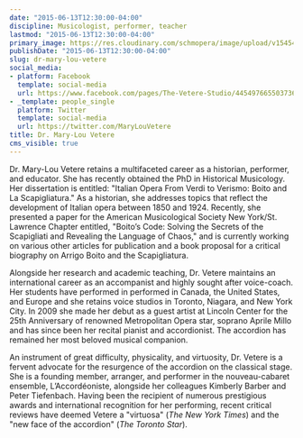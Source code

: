 ```yaml
---
date: "2015-06-13T12:30:00-04:00"
discipline: Musicologist, performer, teacher
lastmod: "2015-06-13T12:30:00-04:00"
primary_image: https://res.cloudinary.com/schmopera/image/upload/v1545409169/media/webhook-uploads/1434212952119/mlv004.jpg.jpg
publishDate: "2015-06-13T12:30:00-04:00"
slug: dr-mary-lou-vetere
social_media:
- platform: Facebook
  template: social-media
  url: https://www.facebook.com/pages/The-Vetere-Studio/445497665503736?fref=nf
- _template: people_single
  platform: Twitter
  template: social-media
  url: https://twitter.com/MaryLouVetere
title: Dr. Mary-Lou Vetere
cms_visible: true
---
```

Dr. Mary-Lou Vetere retains a multifaceted career as a historian, performer, and educator. She has recently obtained the PhD in Historical Musicology. Her dissertation is entitled: "Italian Opera From Verdi to Verismo: Boito and La Scapigliatura." As a historian, she addresses topics that reflect the development of Italian opera between 1850 and 1924. Recently, she presented a paper for the American Musicological Society New York/St. Lawrence Chapter entitled, "Boito’s Code: Solving the Secrets of the Scapigliati and Revealing the Language of Chaos," and is currently working on various other articles for publication and a book proposal for a critical biography on Arrigo Boito and the Scapigliatura.

Alongside her research and academic teaching, Dr. Vetere maintains an international career as an accompanist and highly sought after voice-coach. Her students have performed in performed in Canada, the United States, and Europe and she retains voice studios in Toronto, Niagara, and New York City. In 2009 she made her debut as a guest artist at Lincoln Center for the 25th Anniversary of renowned Metropolitan Opera star, soprano Aprile Millo and has since been her recital pianist and accordionist. The accordion has remained her most beloved musical companion.

An instrument of great difficulty, physicality, and virtuosity, Dr. Vetere is a fervent advocate for the resurgence of the accordion on the classical stage. She is a founding member, arranger, and performer in the nouveau-cabaret ensemble, L’Accordéoniste, alongside her colleagues Kimberly Barber and Peter Tiefenbach. Having been the recipient of numerous prestigious awards and international recognition for her performing, recent critical reviews have deemed Vetere a "virtuosa" (*The New York Times*) and the "new face of the accordion" (*The Toronto Star*).